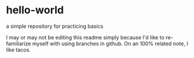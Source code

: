 # hello-world
a simple repository for practicing basics

I may or may not be editing this readme simply because I'd like to re-familiarize myself with using branches in github. On an 100% related note, I like tacos.
